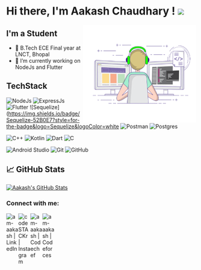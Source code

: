 # Hi there, I'm Aakash Chaudhary ! <img src="https://raw.githubusercontent.com/MartinHeinz/MartinHeinz/master/wave.gif" width="30px">

<img align="right" alt="GIF" src="coding.gif" width="300px" height="260px"/>

## I'm a Student

- 🔭 B.Tech ECE Final year at LNCT, Bhopal
- 🌱 I’m currently working on NodeJs and Flutter


## TechStack
<!--  -->
![NodeJs](https://img.shields.io/badge/Node.js-43853D?style=for-the-badge&logo=node.js&logoColor=white)
![ExpressJs](https://img.shields.io/badge/Express.js-000000?style=for-the-badge&logo=express&logoColor=white)
![Flutter](https://img.shields.io/badge/Flutter-02569B?style=for-the-badge&logo=flutter&logoColor=white)
![Sequelize](https://img.shields.io/badge/Sequelize-52B0E7?style=for-the-badge&logo=Sequelize&logoColor=white
![Postman](https://img.shields.io/badge/Postman-FF6C37?style=for-the-badge&logo=Postman&logoColor=white)
![Postgres](https://img.shields.io/badge/PostgreSQL-316192?style=for-the-badge&logo=postgresql&logoColor=white)
<!--  -->
![C++](https://img.shields.io/badge/-C++-333333?style=flat&logo=c%2B%2B)
![Kotlin](https://img.shields.io/badge/-kotlin-333333?style=flat&logo=kotlin)
![Dart](https://img.shields.io/badge/-Dart-333333?style=flat&logo=dart)
![C](https://img.shields.io/badge/-C-333333?style=flat&logo=c)
<!--  -->
![Android Studio](http://img.shields.io/badge/-Android%20Studio-333333?style=flat&logo=android-studio)
![Git](https://img.shields.io/badge/-Git-333333?style=flat&logo=git&logoColor=F05032)
![GitHub](https://img.shields.io/badge/-GitHub-333333?style=flat&logo=github&logoColor=FFFFFF)


## &#x1f4c8; GitHub Stats

<a href="https://github.com/am-aakash/am-aakash">
  <img align="center" src="https://github-readme-stats.vercel.app/api?username=am-aakash&show_icons=true&line_height=27&count_private=true&title_color=ffffff&text_color=c9cacc&icon_color=2bbc8a&bg_color=1d1f21" alt="Aakash's GitHub Stats" />
</a>


### Connect with me:

[<img align="left" alt="am-aakash | LinkedIn" width="32px" src="https://cdn.jsdelivr.net/npm/simple-icons@v3/icons/linkedin.svg" />][LinkedIn]
[<img align="left" alt="codeSTACKr | Instagram" width="32px" src="https://cdn.jsdelivr.net/npm/simple-icons@v3/icons/instagram.svg" />][instagram]
[<img align="left" alt="am-aakash | Codechef" width="32px" src="https://cdn.jsdelivr.net/npm/simple-icons@3.13.0/icons/codechef.svg" />][codechef]
[<img align="left" alt="am-aakash | Codeforces" width="32px" src="https://cdn.jsdelivr.net/npm/simple-icons@3.13.0/icons/codeforces.svg" />][codeforces]

<br />
<br />

</details>

[gmail]: akashchaudhary12121@gmail.com
[codechef]: http://codechef.com/users/am_aakash
[codeforces]: http://codeforces.com/profile/am_aakash
[instagram]: https://instagram.com/am_aakash
[LinkedIn]: http://linkedin.com/in/aakash12121
